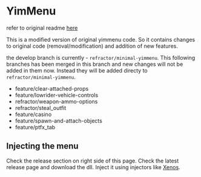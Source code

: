 # YimMenu

refer to original readme [here](https://github.com/YimMenu/YimMenu#readme)

This is a modified version of original yimmenu code. So it contains changes to original code (removal/modification) and addition of new features.

the develop branch is currently - `refractor/minimal-yimmenu`. This following branches has been merged in this branch and new changes will not be added in them now. Instead they will be added directy to `refractor/minimal-yimmenu`.

- feature/clear-attached-props
- feature/lowrider-vehicle-controls
- refractor/weapon-ammo-options
- refractor/steal_outfit
- feature/casino
- feature/spawn-and-attach-objects
- feature/ptfx_tab

## Injecting the menu

Check the release section on right side of this page. Check the latest release page and download the dll. Inject it using injectors like [Xenos](https://github.com/DarthTon/Xenos).